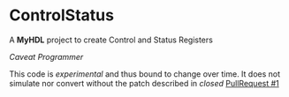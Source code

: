 # ControlStatus

A **MyHDL** project to create Control and Status Registers

_*Caveat Programmer*_

This code is _experimental_ and thus bound to change over time.
It does not simulate nor convert without the patch described in _closed_ [PullRequest #1](https://github.com/jandecaluwe/myhdl/pull/1)

